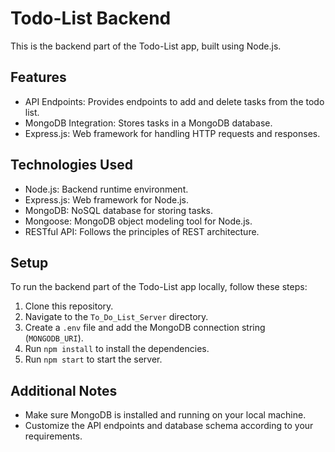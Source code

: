 # Todo-List Backend

This is the backend part of the Todo-List app, built using Node.js.

## Features

- API Endpoints: Provides endpoints to add and delete tasks from the todo list.
- MongoDB Integration: Stores tasks in a MongoDB database.
- Express.js: Web framework for handling HTTP requests and responses.

## Technologies Used

- Node.js: Backend runtime environment.
- Express.js: Web framework for Node.js.
- MongoDB: NoSQL database for storing tasks.
- Mongoose: MongoDB object modeling tool for Node.js.
- RESTful API: Follows the principles of REST architecture.

## Setup

To run the backend part of the Todo-List app locally, follow these steps:

1. Clone this repository.
2. Navigate to the `To_Do_List_Server` directory.
3. Create a `.env` file and add the MongoDB connection string (`MONGODB_URI`).
4. Run `npm install` to install the dependencies.
5. Run `npm start` to start the server.

## Additional Notes

- Make sure MongoDB is installed and running on your local machine.
- Customize the API endpoints and database schema according to your requirements.
